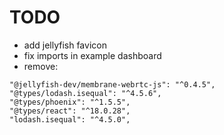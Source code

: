 # TODO

- add jellyfish favicon
- fix imports in example dashboard
- remove:

```
"@jellyfish-dev/membrane-webrtc-js": "^0.4.5",
"@types/lodash.isequal": "^4.5.6",
"@types/phoenix": "^1.5.5",
"@types/react": "^18.0.28",
"lodash.isequal": "^4.5.0",
```